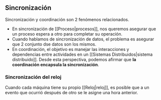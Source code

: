 
## Sincronización
Sincronización y coordinación son 2 fenómenos relacionados.
* En sincronización de [[Proceso|procesos]], nos queremos asegurar que un proceso espera a otro para completar su operación.
* Cuando hablamos de sincronización de datos, el problema es asegurar que 2 conjunto dse datos son los mismos.
* En coordinación, el objetivo es manejar las interacciones y dependencias entre actividades en un [[Sistemas Distribuidos|sistema distribuido]].
Desde esta perspectiva, podemos afirmar que **la coordinación encapsula la sincronización**.

### Sincronización del reloj
Cuando cada máquina tiene su propio [[Reloj|reloj]], es posible que a un evento que ocurrió después de otro se le asigne una hora anterior.
